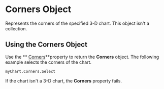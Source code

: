 
# Corners Object

Represents the corners of the specified 3-D chart. This object isn't a collection.


## Using the Corners Object

Use the  ** [Corners](18e320a0-f138-a727-3205-419e07f4b339.md)**property to return the  **Corners** object. The following example selects the corners of the chart.


```
myChart.Corners.Select
```

If the chart isn't a 3-D chart, the  **Corners** property fails.

